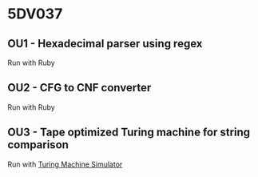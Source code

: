 # 5DV037

## OU1 - Hexadecimal parser using regex

Run with Ruby

## OU2 - CFG to CNF converter

Run with Ruby

## OU3 - Tape optimized Turing machine for string comparison

Run with [Turing Machine Simulator](https://turingmachinesimulator.com/)

